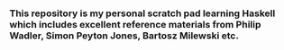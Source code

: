 ### This repository is my personal scratch pad learning Haskell which includes excellent reference materials from Philip Wadler, Simon Peyton Jones, Bartosz Milewski etc.
